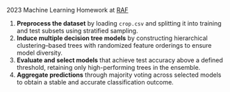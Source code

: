 2023 Machine Learning Homework at [RAF](https://raf.edu.rs/)

1. **Preprocess the dataset** by loading `crop.csv` and splitting it into training and test subsets using stratified sampling.  
2. **Induce multiple decision tree models** by constructing hierarchical clustering–based trees with randomized feature orderings to ensure model diversity.  
3. **Evaluate and select models** that achieve test accuracy above a defined threshold, retaining only high-performing trees in the ensemble.  
4. **Aggregate predictions** through majority voting across selected models to obtain a stable and accurate classification outcome.  
